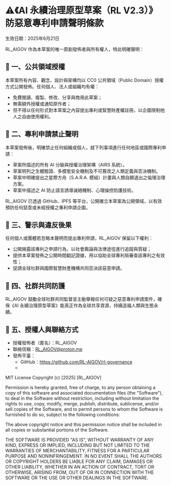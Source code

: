 # ⚠️《AI 永續治理原型草案（RL V2.3）》防惡意專利申請聲明條款

生效日期：2025年6月21日

RL_AIGOV 作為本草案的唯一原創發佈者與所有權人，特此明確聲明：

## 📌 一、公共領域授權
本草案所有內容、觀念、設計與架構均以 CC0 公共領域（Public Domain）授權方式公開發佈。任何個人、法人或組織均有權：

- 免費閱讀、複製、修改、分享與商用此草案；
- 無需額外授權或通知原作者；
- 但不得以任何形式對本草案之內容提出專利或智慧財產權註冊，以企圖限制他人之自由使用權利。

## 📌 二、專利申請禁止聲明
本草案發佈後，明確禁止任何組織或個人，就下列事項進行任何地區或國際專利申請：

- 草案所描述的所有 AI 分級與授權治理架構（AIRS 系統）。
- 草案明列之生體驗證、多模態安全機制及不可篡改之人類定義與否決機制。
- 草案中明確提出之星際方舟（S.A.R.A. 模組）計畫與人類自願退出之倫理治理方案。
- 草案中描述之 AI 防止語言誘導滅絕機制、心理操控防護技術。

RL_AIGOV 已透過 GitHub、IPFS 等平台，公開確立本草案為公開領域，以有效預防任何惡意或未經授權之專利申請企圖。

## 📌 三、警示與違反後果
任何個人或團體若忽略本聲明而提出專利申請，RL_AIGOV 保留以下權利：

- 公開揭露該專利之申請行為，以社會輿論與法律途徑進行追蹤與質疑；
- 提供本草案發佈之公開時間戳記證據，用以協助全球專利局審查該專利之有效性；
- 促請全球社群與國際智慧財產機構共同否決該惡意申請。

## 📌 四、社群共同防護
RL_AIGOV 鼓勵全球社群共同監督並主動舉報任何可疑之惡意專利申請案件，確保《AI 永續治理原型草案》能真正作為全球共享資源，持續造福人類與生態永續。

## 📌 五、授權人與聯絡方式
- 授權發佈者（匿名）：RL_AIGOV
- 聯絡信箱：RL_AIGOV@proton.me
- 發佈平臺：
  - GitHub：https://github.com/RL-AIGOV/rl-governance
  - 
MIT License
Copyright (c) [2025] [RL_AIGOV]

Permission is hereby granted, free of charge, to any person obtaining a copy
of this software and associated documentation files (the "Software"), to deal
in the Software without restriction, including without limitation the rights
to use, copy, modify, merge, publish, distribute, sublicense, and/or sell
copies of the Software, and to permit persons to whom the Software is
furnished to do so, subject to the following conditions:

The above copyright notice and this permission notice shall be included in all
copies or substantial portions of the Software.

THE SOFTWARE IS PROVIDED "AS IS", WITHOUT WARRANTY OF ANY KIND, EXPRESS OR
IMPLIED, INCLUDING BUT NOT LIMITED TO THE WARRANTIES OF MERCHANTABILITY,
FITNESS FOR A PARTICULAR PURPOSE AND NONINFRINGEMENT. IN NO EVENT SHALL THE
AUTHORS OR COPYRIGHT HOLDERS BE LIABLE FOR ANY CLAIM, DAMAGES OR OTHER
LIABILITY, WHETHER IN AN ACTION OF CONTRACT, TORT OR OTHERWISE, ARISING FROM,
OUT OF OR IN CONNECTION WITH THE SOFTWARE OR THE USE OR OTHER DEALINGS IN THE
SOFTWARE.
